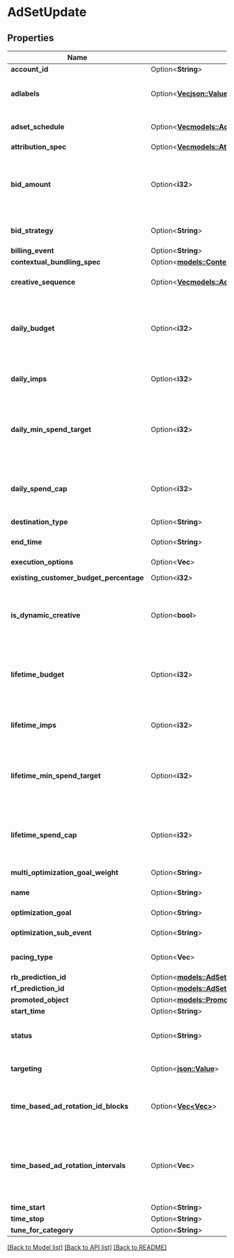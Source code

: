 # AdSetUpdate

## Properties

Name | Type | Description | Notes
------------ | ------------- | ------------- | -------------
**account_id** | Option<**String**> | Ad Account ID | [optional]
**adlabels** | Option<[**Vec<json::Value>**](json::Value.md)> | Specifies list of labels to be associated with this object. This field is optional | [optional]
**adset_schedule** | Option<[**Vec<models::AdSetSchedule>**](AdSetSchedule.md)> | Ad set schedule, representing a delivery schedule for a single day | [optional]
**attribution_spec** | Option<[**Vec<models::AttributionSpec>**](AttributionSpec.md)> | Array of attribution specs | [optional]
**bid_amount** | Option<**i32**> | Bid cap or target cost for this ad set. The bid cap used in a lowest cost bid strategy is defined as the maximum bid you want to pay for a result based on your optimization_goal. | [optional]
**bid_strategy** | Option<**String**> | Bid strategy for this campaign to suit your specific business goals | [optional]
**billing_event** | Option<**String**> | The billing event | [optional]
**contextual_bundling_spec** | Option<[**models::ContextualBundlingSpec**](ContextualBundlingSpec.md)> |  | [optional]
**creative_sequence** | Option<[**Vec<models::AdSetUpdateCreativeSequenceInner>**](AdSetUpdate_creative_sequence_inner.md)> | Order of the adgroup sequence to be shown to users | [optional]
**daily_budget** | Option<**i32**> | The daily budget defined in your account currency, allowed only for ad sets with a duration (difference between end_time and start_time) longer than 24 hours. | [optional]
**daily_imps** | Option<**i32**> | Daily impressions. Available only for campaigns with buying_type=FIXED_CPM. | [optional]
**daily_min_spend_target** | Option<**i32**> | Daily minimum spend target of the ad set defined in your account currency. To use this field, daily budget must be specified in the Campaign. | [optional]
**daily_spend_cap** | Option<**i32**> | Daily spend cap of the ad set defined in your account currency. To use this field, daily budget must be specified in the Campaign. | [optional]
**destination_type** | Option<**String**> | The billing event | [optional]
**end_time** | Option<**String**> | End time, required when lifetime_budget is specified | [optional]
**execution_options** | Option<**Vec<String>**> | An execution setting | [optional]
**existing_customer_budget_percentage** | Option<**i32**> | Existing customer budget percentage | [optional]
**is_dynamic_creative** | Option<**bool**> | Indicates the ad set must only be used for dynamic creatives. Dynamic creative ads can be created in this ad set. Defaults to false | [optional][default to false]
**lifetime_budget** | Option<**i32**> | Lifetime budget of this campaign. All adsets under this campaign will share this budget.  You can either set budget at the campaign level or at the adset level, not both.   | [optional]
**lifetime_imps** | Option<**i32**> | Lifetime impressions. Available only for campaigns with buying_type=FIXED_CPM | [optional]
**lifetime_min_spend_target** | Option<**i32**> | Lifetime minimum spend target of the ad set defined in your account currency. To use this field, lifetime budget must be specified in the Campaign. | [optional]
**lifetime_spend_cap** | Option<**i32**> | Lifetime spend cap of the ad set defined in your account currency. To use this field, lifetime budget must be specified in the Campaign. | [optional]
**multi_optimization_goal_weight** | Option<**String**> | Multi optimization goal weight | [optional]
**name** | Option<**String**> | Ad set name, max length of 400 characters. | [optional]
**optimization_goal** | Option<**String**> | What the ad set is optimizing for. | [optional]
**optimization_sub_event** | Option<**String**> | What the ad set is optimizing for. | [optional]
**pacing_type** | Option<**Vec<String>**> | Defines the pacing type, standard by default or using ad scheduling | [optional]
**rb_prediction_id** | Option<[**models::AdSetUpdateRbPredictionId**](AdSetUpdate_rb_prediction_id.md)> |  | [optional]
**rf_prediction_id** | Option<[**models::AdSetUpdateRfPredictionId**](AdSetUpdate_rf_prediction_id.md)> |  | [optional]
**promoted_object** | Option<[**models::PromotedObject**](PromotedObject.md)> |  | [optional]
**start_time** | Option<**String**> | The start time of the set | [optional]
**status** | Option<**String**> | Only ACTIVE and PAUSED are valid during creation. Other statuses can be used for update | [optional]
**targeting** | Option<[**json::Value**](.md)> | An ad set's targeting structure. \"countries\" is required. | [optional]
**time_based_ad_rotation_id_blocks** | Option<[**Vec<Vec<i32>>**](Vec.md)> | Specify ad creative that displays at custom date ranges in a campaign as an array. A list of Adgroup IDs | [optional]
**time_based_ad_rotation_intervals** | Option<**Vec<i32>**> | Date range when specific ad creative displays during a campaign. Provide date ranges in an array of UNIX timestamps where each timestamp represents the start time for each date range. | [optional]
**time_start** | Option<**String**> | Time start | [optional]
**time_stop** | Option<**String**> | Time stop | [optional]
**tune_for_category** | Option<**String**> | Tune for category | [optional]

[[Back to Model list]](../README.md#documentation-for-models) [[Back to API list]](../README.md#documentation-for-api-endpoints) [[Back to README]](../README.md)


